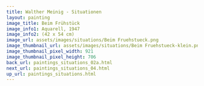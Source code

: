 ```yaml
---
title: Walther Meinig - Situationen
layout: painting
image_title: Beim Frühstück
image_info1: Aquarell, 1947
image_info2: (42 x 54 cm)
image_url: assets/images/situations/Beim Fruehstueck.png
image_thumbnail_url: assets/images/situations/Beim Fruehstueck-klein.png
image_thumbnail_pixel_width: 921
image_thumbnail_pixel_height: 706
back_url: paintings_situations_02a.html
next_url: paintings_situations_04.html
up_url: paintings_situations.html
---
```


